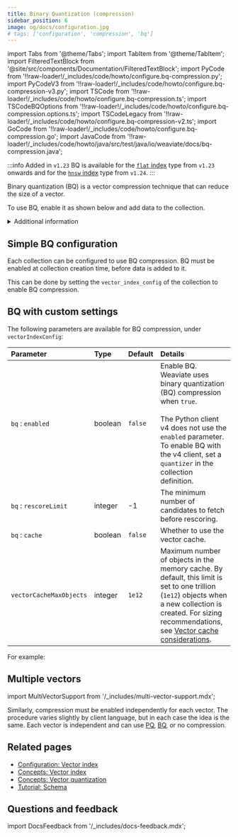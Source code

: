 ```yaml
---
title: Binary Quantization (compression)
sidebar_position: 6
image: og/docs/configuration.jpg
# tags: ['configuration', 'compression', 'bq']
---
```


import Tabs from '@theme/Tabs';
import TabItem from '@theme/TabItem';
import FilteredTextBlock from '@site/src/components/Documentation/FilteredTextBlock';
import PyCode from '!!raw-loader!/_includes/code/howto/configure.bq-compression.py';
import PyCodeV3 from '!!raw-loader!/_includes/code/howto/configure.bq-compression-v3.py';
import TSCode from '!!raw-loader!/_includes/code/howto/configure.bq-compression.ts';
import TSCodeBQOptions from '!!raw-loader!/_includes/code/howto/configure.bq-compression.options.ts';
import TSCodeLegacy from '!!raw-loader!/_includes/code/howto/configure.bq-compression-v2.ts';
import GoCode from '!!raw-loader!/_includes/code/howto/configure.bq-compression.go';
import JavaCode from '!!raw-loader!/_includes/code/howto/java/src/test/java/io/weaviate/docs/bq-compression.java';

:::info Added in `v1.23`
BQ is available for the [`flat` index](../concepts/vector-index.md#flat-index) type from `v1.23` onwards and for the [`hnsw` index](../concepts/vector-index.md#hnsw-index)  type from `v1.24`.
:::

Binary quantization (BQ) is a vector compression technique that can reduce the size of a vector.

To use BQ, enable it as shown below and add data to the collection.

<details>
  <summary>Additional information</summary>

- How to [set the index type](../manage-data/collections.mdx#ve)

</details>


## Simple BQ configuration

Each collection can be configured to use BQ compression. BQ must be enabled at collection creation time, before data is added to it.

This can be done by setting the `vector_index_config` of the collection to enable BQ compression.

<Tabs groupId="languages">
  <TabItem value="py" label="Python (v4)">
      <FilteredTextBlock
        text={PyCode}
        startMarker="# START EnableBQ"
        endMarker="# END EnableBQ"
        language="py"
      />
  </TabItem>

  <TabItem value="py3" label="Python (v3)">
      <FilteredTextBlock
        text={PyCodeV3}
        startMarker="# START EnableBQ"
        endMarker="# END EnableBQ"
        language="py"
      />
  </TabItem>

  <TabItem value="js" label="JS/TS v3">
      <FilteredTextBlock
        text={TSCode}
        startMarker="// START EnableBQ"
        endMarker="// END EnableBQ"
        language="ts"
      />
  </TabItem>

  <TabItem value="js2" label="JS/TS v2">
      <FilteredTextBlock
        text={TSCodeLegacy}
        startMarker="// START EnableBQ"
        endMarker="// END EnableBQ"
        language="ts"
      />
  </TabItem>

  <TabItem value="go" label="Go">
    <FilteredTextBlock
      text={GoCode}
      startMarker="// START EnableBQ"
      endMarker="// END EnableBQ"
      language="go"
    />
  </TabItem>

  <TabItem value="java" label="Java">
    <FilteredTextBlock
      text={JavaCode}
      startMarker="// START EnableBQ"
      endMarker="// END EnableBQ"
      language="java"
    />
  </TabItem>
</Tabs>


## BQ with custom settings

The following parameters are available for BQ compression, under `vectorIndexConfig`:

| Parameter | Type | Default | Details |
| :-- | :-- | :-- | :-- |
| `bq` : `enabled` | boolean | `false` | Enable BQ. Weaviate uses binary quantization (BQ) compression when `true`.  <br/><br/> The Python client v4 does not use the `enabled` parameter. To enable BQ with the v4 client, set a `quantizer` in the collection definition. |
| `bq` : `rescoreLimit` | integer | -1 | The minimum number of candidates to fetch before rescoring. |
| `bq` : `cache` | boolean | `false` | Whether to use the vector cache. |
| `vectorCacheMaxObjects` | integer | `1e12` | Maximum number of objects in the memory cache. By default, this limit is set to one trillion (`1e12`) objects when a new collection is created. For sizing recommendations, see [Vector cache considerations](../concepts/vector-index.md#vector-cache-considerations). |


For example:

<Tabs groupId="languages">
  <TabItem value="py" label="Python (v4)">
      <FilteredTextBlock
        text={PyCode}
        startMarker="# START BQWithOptions"
        endMarker="# END BQWithOptions"
        language="py"
      />
  </TabItem>

  <TabItem value="py3" label="Python (v3)">
      <FilteredTextBlock
        text={PyCodeV3}
        startMarker="# START BQWithOptions"
        endMarker="# END BQWithOptions"
        language="py"
      />
  </TabItem>

  <TabItem value="js" label="JS/TS v3">
      <FilteredTextBlock
        text={TSCodeBQOptions}
        startMarker="// START BQWithOptions"
        endMarker="// END BQWithOptions"
        language="ts"
      />
  </TabItem>

  <TabItem value="js2" label="JS/TS v2">
      <FilteredTextBlock
        text={TSCodeLegacy}
        startMarker="// START BQWithOptions"
        endMarker="// END BQWithOptions"
        language="ts"
      />
  </TabItem>

  <TabItem value="go" label="Go">
    <FilteredTextBlock
      text={GoCode}
      startMarker="// START BQWithOptions"
      endMarker="// END BQWithOptions"
      language="go"
    />
  </TabItem>

  <TabItem value="java" label="Java">
    <FilteredTextBlock
      text={JavaCode}
      startMarker="// START BQWithOptions"
      endMarker="// END BQWithOptions"
      language="java"
    />
  </TabItem>
</Tabs>

## Multiple vectors

import MultiVectorSupport from '/_includes/multi-vector-support.mdx';

<MultiVectorSupport />

Similarly, compression must be enabled independently for each vector. The procedure varies slightly by client language, but in each case the idea is the same. Each vector is independent and can use [PQ](/weaviate/configuration/pq-compression.md), [BQ](/weaviate/configuration/bq-compression.md), or no compression.

## Related pages
- [Configuration: Vector index](../config-refs/schema/vector-index.md)
- [Concepts: Vector index](../concepts/vector-index.md)
- [Concepts: Vector quantization](../concepts/vector-quantization.md)
- [Tutorial: Schema](/developers/weaviate/starter-guides/schema)

## Questions and feedback

import DocsFeedback from '/_includes/docs-feedback.mdx';

<DocsFeedback/>
